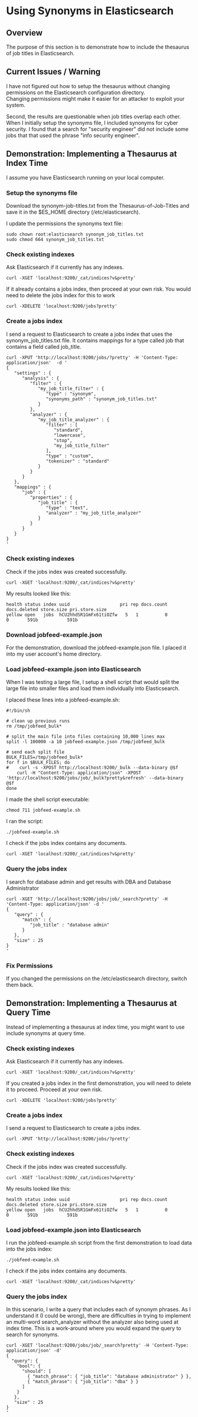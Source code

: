 # Using Synonyms in Elasticsearch

## Overview
The purpose of this section is to demonstrate how to include the thesaurus of job titles in Elasticsearch.  

## Current Issues / Warning
I have not figured out how to setup the thesaurus without changing permissions on the Elasticsearch configuration directory.  
Changing permissions might make it easier for an attacker to exploit your system.

Second, the results are questionable when job titles overlap each other.  When I initially setup the synonyms file, I included synonyms for cyber security.  I found that a search for "security engineer" did not include some jobs that that used the phrase "info security engineer".

## Demonstration: Implementing a Thesaurus at Index Time
I assume you have Elasticsearch running on your local computer.

### Setup the synonyms file
Download the synonym-job-titles.txt from the Thesaurus-of-Job-Titles and save it in the $ES_HOME directory (/etc/elasticsearch).

I update the permissions the synonyms text file:

    sudo chown root:elasticsearch synonym_job_titles.txt
    sudo chmod 664 synonym_job_titles.txt


### Check existing indexes
Ask Elasticsearch if it currently has any indexes.

    curl -XGET 'localhost:9200/_cat/indices?v&pretty'

If it already contains a jobs index, then proceed at your own risk.  You would need to delete the jobs index for this to work

    curl -XDELETE 'localhost:9200/jobs?pretty'

### Create a jobs index

I send a request to Elasticsearch to create a jobs index that uses the synonym_job_titles.txt file.
It contains mappings for a type called job that contains a field called job_title.

    curl -XPUT 'http://localhost:9200/jobs/?pretty' -H 'Content-Type: application/json'  -d '
    {
       "settings" : {
          "analysis" : {
             "filter" : {
                "my_job_title_filter" : {
                   "type" : "synonym",
                   "synonyms_path" : "synonym_job_titles.txt"
                }
             },
             "analyzer" : {
                "my_job_title_analyzer" : {
                   "filter" : [
                      "standard",
                      "lowercase",
                      "stop",
                      "my_job_title_filter"
                   ],
                   "type" : "custom",
                   "tokenizer" : "standard"
                }
             }
          }
       },
       "mappings" : {
          "job" : {
             "properties" : {
                "job_title" : {
                   "type" : "text",
                   "analyzer" : "my_job_title_analyzer"
                }
             }
          }
       }
    }
    '


### Check existing indexes
Check if the jobs index was created successfully.

    curl -XGET 'localhost:9200/_cat/indices?v&pretty'


My results looked like this:

    health status index uuid                   pri rep docs.count docs.deleted store.size pri.store.size
    yellow open   jobs  hCU2hhdSR1GmFx61tiOZfw   5   1          0            0       591b           591b


### Download jobfeed-example.json
For the demonstration, download the jobfeed-example.json file.  I placed it into my user account's home directory.


### Load jobfeed-example.json into Elasticsearch
When I was testing a large file, I setup a shell script that would split the large file into smaller files and load them individually into Elasticsearch.

I placed these lines into a jobfeed-example.sh:

    #!/bin/sh

    # clean up previous runs
    rm /tmp/jobfeed_bulk*

    # split the main file into files containing 10,000 lines max
    split -l 100000 -a 10 jobfeed-example.json /tmp/jobfeed_bulk

    # send each split file
    BULK_FILES=/tmp/jobfeed_bulk*
    for f in $BULK_FILES; do
    #    curl -s -XPOST http://localhost:9200/_bulk --data-binary @$f
        curl -H "Content-Type: application/json" -XPOST 'http://localhost:9200/jobs/job/_bulk?pretty&refresh' --data-binary @$f
    done

I made the shell script executable:

    chmod 711 jobfeed-example.sh

I ran the script:

    ./jobfeed-example.sh

I check if the jobs index contains any documents.

    curl -XGET 'localhost:9200/_cat/indices?v&pretty'

### Query the jobs index
I search for database admin and get results with DBA and Database Administrator

    curl -XGET 'http://localhost:9200/jobs/job/_search?pretty' -H 'Content-Type: application/json' -d '
    {
       "query" : {
          "match" : {
             "job_title" : "database admin"
          }
       },
       "size" : 25
    }
    '

### Fix Permissions
If you changed the permissions on the /etc/elasticsearch directory, switch them back.


## Demonstration: Implementing a Thesaurus at Query Time
Instead of implementing a thesaurus at index time, you might want to use include synonyms at query time.

### Check existing indexes
Ask Elasticsearch if it currently has any indexes.

    curl -XGET 'localhost:9200/_cat/indices?v&pretty'

If you created a jobs index in the first demonstration, you will need to delete it to proceed. Proceed at your own risk.

    curl -XDELETE 'localhost:9200/jobs?pretty'

### Create a jobs index

I send a request to Elasticsearch to create a jobs index.

    curl -XPUT 'http://localhost:9200/jobs/?pretty' 

### Check existing indexes
Check if the jobs index was created successfully.

    curl -XGET 'localhost:9200/_cat/indices?v&pretty'

My results looked like this:

    health status index uuid                   pri rep docs.count docs.deleted store.size pri.store.size
    yellow open   jobs  hCU2hhdSR1GmFx61tiOZfw   5   1          0            0       591b           591b

### Load jobfeed-example.json into Elasticsearch

I run the jobfeed-example.sh script from the first demonstration to load data into the jobs index:

    ./jobfeed-example.sh

I check if the jobs index contains any documents.

    curl -XGET 'localhost:9200/_cat/indices?v&pretty'

### Query the jobs index
In this scenario, I write a query that includes each of synonym phrases.  As I understand it (I could be wrong), there are difficulties in trying to implement an multi-word search_analyzer without the analyzer also being used at index time.  This is a work-around where you would expand the query to search for synonyms.

    curl -XGET 'localhost:9200/jobs/job/_search?pretty' -H 'Content-Type: application/json' -d'
    {
      "query": {
        "bool": {
          "should": [
            { "match_phrase": { "job_title": "database administrator" } },
            { "match_phrase": { "job_title": "dba" } }
          ]
        }
       },
       "size" : 25
    }
    '

